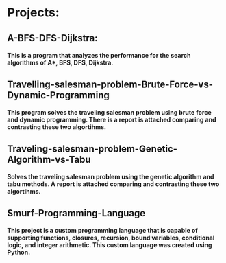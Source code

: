 # Projects:
## A-BFS-DFS-Dijkstra:
#### This is a program that analyzes the performance for the search algorithms of A*, BFS, DFS, Dijkstra.

## Travelling-salesman-problem-Brute-Force-vs-Dynamic-Programming
#### This program solves the traveling salesman problem using brute force and dynamic programming. There is a report is attached comparing and contrasting these two algortihms.

## Traveling-salesman-problem-Genetic-Algorithm-vs-Tabu
#### Solves the traveling salesman problem using the genetic algorithm and tabu methods. A report is attached comparing and contrasting these two algortihms.

## Smurf-Programming-Language
#### This project is a custom programming language that is capable of supporting functions, closures, recursion, bound variables, conditional logic, and integer arithmetic. This custom language was created using Python.

<!--
**DylanWeeks2/DylanWeeks2** is a ✨ _special_ ✨ repository because its `README.md` (this file) appears on your GitHub profile.

Here are some ideas to get you started:

- 🔭 I’m currently working on ...
- 🌱 I’m currently learning ...
- 👯 I’m looking to collaborate on ...
- 🤔 I’m looking for help with ...
- 💬 Ask me about ...
- 📫 How to reach me: ...
- 😄 Pronouns: ...
- ⚡ Fun fact: ...
-->
